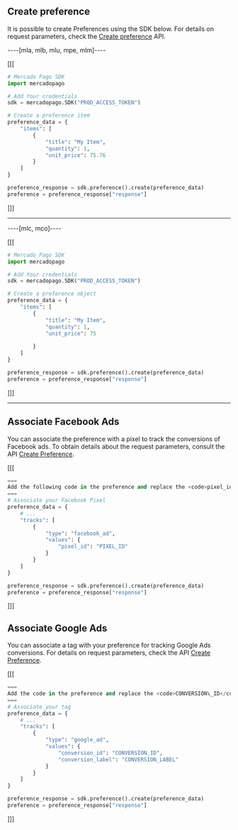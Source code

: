 ## Create preference

It is possible to create Preferences using the SDK below. For details on request parameters, check the [Create preference](https://www.mercadopago[FAKER][URL][DOMAIN]/developers/en/reference/preferences/_checkout_preferences/post) API.

----[mla, mlb, mlu, mpe, mlm]----

[[[
```python
# Mercado Pago SDK
import mercadopago

# Add Your credentials
sdk = mercadopago.SDK("PROD_ACCESS_TOKEN")

# Create a preference item
preference_data = {
    "items": [
        {
            "title": "My Item",
            "quantity": 1,
            "unit_price": 75.76
        }
    ]
}

preference_response = sdk.preference().create(preference_data)
preference = preference_response["response"]
```
]]]

------------

----[mlc, mco]----

[[[
```python
# Mercado Pago SDK
import mercadopago

# Add Your credentials
sdk = mercadopago.SDK("PROD_ACCESS_TOKEN")

# Create a preference object
preference_data = {
    "items": [
        {
            "title": "My Item",
            "quantity": 1,
            "unit_price": 75
            
        }
    ]
}

preference_response = sdk.preference().create(preference_data)
preference = preference_response["response"]
```
]]]

------------

## Associate Facebook Ads

You can associate the preference with a pixel to track the conversions of Facebook ads. To obtain details about the request parameters, consult the API [Create Preference](https://www.mercadopago[FAKER][URL][DOMAIN]/developers/en/reference/preferences/_checkout_preferences/post).

[[[
```python
===
Add the following code in the preference and replace the <code>pixel_id</code> value with its identifier.
===
# Associate your Facebook Pixel
preference_data = {
    # ...
    "tracks": [
        {
            "type": "facebook_ad",
            "values": {
                "pixel_id": "PIXEL_ID"
            }
        }
    ]
}

preference_response = sdk.preference().create(preference_data)
preference = preference_response["response"]
```
]]]

## Associate Google Ads

You can associate a tag with your preference for tracking Google Ads conversions. For details on request parameters, check the API [Create Preference](https://www.mercadopago[FAKER][URL][DOMAIN]/developers/en/reference/preferences/_checkout_preferences/post).

[[[
```python
===
Add the code in the preference and replace the <code>CONVERSION\_ID</code> and <code>CONVERSION\_LABEL</code> values with the data from your tag.
===
# Associate your tag
preference_data = {
    # ...
    "tracks": [
        {
            "type": "google_ad",
            "values": {
                "conversion_id": "CONVERSION_ID",
                "conversion_label": "CONVERSION_LABEL"
            }
        }
    ]
}

preference_response = sdk.preference().create(preference_data)
preference = preference_response["response"]
```
]]]
